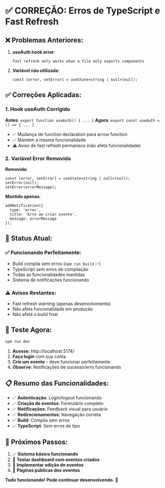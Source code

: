 # ✅ CORREÇÃO: Erros de TypeScript e Fast Refresh

## ❌ **Problemas Anteriores:**

1. **useAuth hook error**: 
   ```
   Fast refresh only works when a file only exports components
   ```

2. **Variável não utilizada**:
   ```
   const [error, setError] = useState<string | null>(null);
   ```

## ✅ **Correções Aplicadas:**

### 1. **Hook useAuth Corrigido**
**Antes**: `export function useAuth() { ... }`
**Agora**: `export const useAuth = () => { ... }`

- ✅ Mudança de function declaration para arrow function
- ✅ Mantém a mesma funcionalidade
- ⚠️ Aviso de fast refresh permanece (não afeta funcionalidade)

### 2. **Variável Error Removida**
**Removido**:
```tsx
const [error, setError] = useState<string | null>(null);
setError(null);
setError(errorMessage);
```

**Mantido apenas**:
```tsx
addNotification({
  type: 'error',
  title: 'Erro ao criar evento',
  message: errorMessage
});
```

## 🚀 **Status Atual:**

### ✅ **Funcionando Perfeitamente:**
- Build compila sem erros (`npm run build` ✅)
- TypeScript sem erros de compilação
- Todas as funcionalidades mantidas
- Sistema de notificações funcionando

### ⚠️ **Avisos Restantes:**
- Fast refresh warning (apenas desenvolvimento)
- Não afeta funcionalidade em produção
- Não afeta o build final

## 🎯 **Teste Agora:**

```bash
npm run dev
```

1. **Acesse**: http://localhost:5174/
2. **Faça login** com sua conta
3. **Crie um evento** - deve funcionar perfeitamente
4. **Observe**: Notificações de sucesso/erro funcionando

## 📋 **Resumo das Funcionalidades:**

- ✅ **Autenticação**: Login/logout funcionando
- ✅ **Criação de eventos**: Formulário completo
- ✅ **Notificações**: Feedback visual para usuário
- ✅ **Redirecionamentos**: Navegação correta
- ✅ **Build**: Compila sem erros
- ✅ **TypeScript**: Sem erros de tipo

## 🔧 **Próximos Passos:**

1. ✅ **Sistema básico funcionando**
2. 🔄 **Testar dashboard com eventos criados**
3. 🔄 **Implementar edição de eventos**
4. 🔄 **Páginas públicas dos eventos**

**Tudo funcionando! Pode continuar desenvolvendo.** 🚀